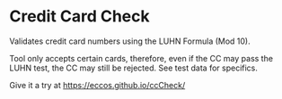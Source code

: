 # Credit Card Check
Validates credit card numbers using the LUHN Formula (Mod 10).

Tool only accepts certain cards, therefore, even if the CC may pass the LUHN test, the CC may still be rejected.
See test data for specifics.

Give it a try at https://eccos.github.io/ccCheck/

